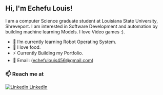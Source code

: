 <h2> Hi, I'm Echefu Louis!</h2>

I am a computer Science graduate student at Louisiana State University, Shreveport. I am interested in Software Development and automation by building machine learning Models. I love Video games :).


- 🔭 I’m currently learning Robot Operating System.
- 🍔 I love food.
- ⚡ Currently Building my Portfolio.
- 💬 Email: (echefulouis456@gmail.com)

### 📫 Reach me at 
[![Linkedin](https://i.stack.imgur.com/gVE0j.png) LinkedIn](https://www.linkedin.com/in/echefu-louis-53523315a)
